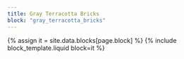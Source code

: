 ```yaml
---
title: Gray Terracotta Bricks
block: "gray_terracotta_bricks"
---
```


{% assign it = site.data.blocks[page.block] %}
{% include block_template.liquid block=it %}

